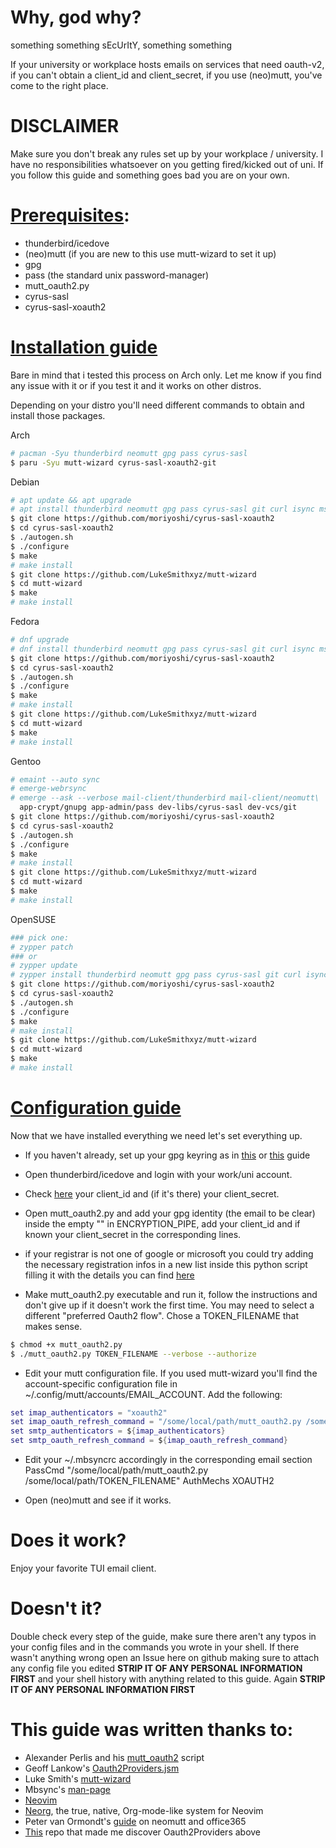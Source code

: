 # Why, god why?

something something sEcUrItY, something something

If your university or workplace hosts emails on services that need oauth-v2,
if you can't obtain a client_id and client_secret,
if you use (neo)mutt,
you've come to the right place.


# DISCLAIMER

Make sure you don't break any rules set up by your workplace / university.
I have no responsibilities whatsoever on you getting fired/kicked out of uni.
If you follow this guide and something goes bad you are on your own.


# <u>Prerequisites</u>:

- thunderbird/icedove
- (neo)mutt (if you are new to this use mutt-wizard to set it up)
- gpg
- pass (the standard unix password-manager)
- mutt_oauth2.py
- cyrus-sasl
- cyrus-sasl-xoauth2


# <u>Installation guide</u>

Bare in mind that i tested this process on Arch only.
  Let me know if you find any issue with it
  or if you test it and it works on other distros.

Depending on your distro you'll need different commands to obtain
and install those packages.

Arch
```sh
# pacman -Syu thunderbird neomutt gpg pass cyrus-sasl
$ paru -Syu mutt-wizard cyrus-sasl-xoauth2-git
```

Debian
```sh
# apt update && apt upgrade
# apt install thunderbird neomutt gpg pass cyrus-sasl git curl isync msmtp ca-certificates
$ git clone https://github.com/moriyoshi/cyrus-sasl-xoauth2
$ cd cyrus-sasl-xoauth2
$ ./autogen.sh
$ ./configure
$ make
# make install
$ git clone https://github.com/LukeSmithxyz/mutt-wizard
$ cd mutt-wizard
$ make
# make install
```

Fedora
```sh
# dnf upgrade
# dnf install thunderbird neomutt gpg pass cyrus-sasl git curl isync msmtp ca-certificates
$ git clone https://github.com/moriyoshi/cyrus-sasl-xoauth2
$ cd cyrus-sasl-xoauth2
$ ./autogen.sh
$ ./configure
$ make
# make install
$ git clone https://github.com/LukeSmithxyz/mutt-wizard
$ cd mutt-wizard
$ make
# make install
```

Gentoo
```sh
# emaint --auto sync
# emerge-webrsync
# emerge --ask --verbose mail-client/thunderbird mail-client/neomutt\
  app-crypt/gnupg app-admin/pass dev-libs/cyrus-sasl dev-vcs/git
$ git clone https://github.com/moriyoshi/cyrus-sasl-xoauth2
$ cd cyrus-sasl-xoauth2
$ ./autogen.sh
$ ./configure
$ make
# make install
$ git clone https://github.com/LukeSmithxyz/mutt-wizard
$ cd mutt-wizard
$ make
# make install
```

OpenSUSE
```sh
### pick one:
# zypper patch
### or
# zypper update
# zypper install thunderbird neomutt gpg pass cyrus-sasl git curl isync msmtp ca-certificates
$ git clone https://github.com/moriyoshi/cyrus-sasl-xoauth2
$ cd cyrus-sasl-xoauth2
$ ./autogen.sh
$ ./configure
$ make
# make install
$ git clone https://github.com/LukeSmithxyz/mutt-wizard
$ cd mutt-wizard
$ make
# make install
```


# <u>Configuration guide</u>

Now that we have installed everything we need let's set everything up.

- If you haven't already, set up your gpg keyring as in [this](https://wiki.archlinux.org/title/GnuPG) or [this](https://wiki.gentoo.org/wiki/GnuPG) guide

- Open thunderbird/icedove and login with your work/uni account.

- Check [here](https://hg.mozilla.org/comm-central/file/tip/mailnews/base/src/OAuth2Providers.jsm) your client_id and (if it's there) your client_secret.

- Open mutt_oauth2.py and add your gpg identity (the email to be clear)
  inside the empty "" in ENCRYPTION_PIPE,
  add your client_id and if known your client_secret in the corresponding lines.

- if your registrar is not one of google or microsoft you could try adding the
  necessary registration infos in a new list inside this python script filling it
  with the details you can find [here](https://hg.mozilla.org/comm-central/file/tip/mailnews/base/src/OAuth2Providers.jsm)

- Make mutt_oauth2.py executable and run it, follow the instructions and don't
  give up if it doesn't work the first time. You may need to select a different
  "preferred Oauth2 flow". Chose a TOKEN_FILENAME that makes sense.
```sh
$ chmod +x mutt_oauth2.py
$ ./mutt_oauth2.py TOKEN_FILENAME --verbose --authorize
```

- Edit your mutt configuration file. If you used mutt-wizard you'll find the account-specific
  configuration file in ~/.config/mutt/accounts/EMAIL_ACCOUNT.
  Add the following:
```lua
set imap_authenticators = "xoauth2"
set imap_oauth_refresh_command = "/some/local/path/mutt_oauth2.py /some/local/path/TOKEN_FILENAME"
set smtp_authenticators = ${imap_authenticators}
set smtp_oauth_refresh_command = ${imap_oauth_refresh_command}
```

- Edit your ~/.mbsyncrc accordingly in the corresponding email section
  PassCmd "/some/local/path/mutt_oauth2.py /some/local/path/TOKEN_FILENAME"
  AuthMechs XOAUTH2

- Open (neo)mutt and see if it works.


# Does it work?

Enjoy your favorite TUI email client.


# Doesn't it?

Double check every step of the guide, make sure there aren't any typos in your
config files and in the commands you wrote in your shell.
If there wasn't anything wrong open an Issue here on github making sure to
attach any config file you edited **STRIP IT OF ANY PERSONAL INFORMATION FIRST**
and your shell history with anything related to this guide.
Again **STRIP IT OF ANY PERSONAL INFORMATION FIRST**


# This guide was written thanks to:

- Alexander Perlis and his [mutt_oauth2](https://gitlab.com/muttmua/mutt/-/blob/master/contrib/mutt_oauth2.py) script
- Geoff Lankow's [Oauth2Providers.jsm](https://hg.mozilla.org/comm-central/file/tip/mailnews/base/src/OAuth2Providers.jsm)
- Luke Smith's [mutt-wizard](https://muttwizard.com/)
- Mbsync's [man-page](https://manpages.org/mbsync)
- [Neovim](https://neovim.io/)
- [Neorg](https://github.com/nvim-neorg/neorg), the true, native, Org-mode-like system for Neovim
- Peter van Ormondt's [guide](https://www.vanormondt.net/~peter/blog/2021-03-16-mutt-office365-mfa.html) on neomutt and office365
- [This](https://github.com/UvA-FNWI/M365-IMAP) repo that made me discover Oauth2Providers above
